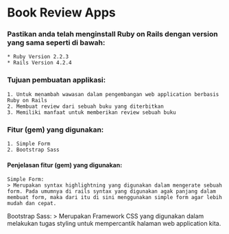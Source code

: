 # Book Review Apps

### Pastikan anda telah menginstall Ruby on Rails dengan version yang sama seperti di bawah:

	* Ruby Version 2.2.3
	* Rails Version 4.2.4

### Tujuan pembuatan applikasi:

	1. Untuk menambah wawasan dalam pengembangan web application berbasis Ruby on Rails
	2. Membuat review dari sebuah buku yang diterbitkan
	3. Memiliki manfaat untuk memberikan review sebuah buku


### Fitur (gem) yang digunakan:

	1. Simple Form
	2. Bootstrap Sass

#### Penjelasan fitur (gem) yang digunakan:

	Simple Form:
	> Merupakan syntax highlightning yang digunakan dalam mengerate sebuah form. Pada umumnya di rails syntax yang digunakan agak panjang dalam membuat form, maka dari itu di sini menggunakan simple form agar lebih mudah dan cepat.

  Bootstrap Sass:
	>	Merupakan Framework CSS yang digunakan dalam melakukan tugas styling untuk mempercantik halaman web application kita.
